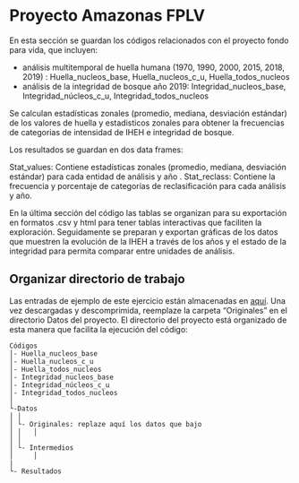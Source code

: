 Proyecto Amazonas FPLV
================
En esta sección se guardan los códigos relacionados con el proyecto fondo para vida, que incluyen: 

- análisis multitemporal de huella humana (1970, 1990, 2000, 2015, 2018, 2019) : Huella_nucleos_base, Huella_nucleos_c_u, Huella_todos_nucleos
- análisis de la integridad de bosque año 2019: Integridad_nucleos_base, Integridad_núcleos_c_u, Integridad_todos_nucleos
  
Se calculan estadísticas zonales (promedio, mediana, desviación estándar) de los valores de huella y estadisticos zonales para obtener la frecuencias de categorias de intensidad de  IHEH e integridad de bosque. 

Los resultados se guardan en dos data frames:

Stat_values: Contiene estadísticas zonales (promedio, mediana, desviación estándar) para cada entidad de análisis y año .
Stat_reclass: Contiene la frecuencia y porcentaje de categorías de reclasificación para cada análisis y año.

En la última sección del código las tablas se organizan para su exportación en formatos .csv y html para tener tablas interactivas que faciliten la exploración. Seguidamente se preparan y exportan gráficas de los datos que muestren la evolución de la IHEH a través de los años y el estado de la integridad para permita comparar  entre unidades de análisis.


## Organizar directorio de trabajo

Las entradas de ejemplo de este ejercicio están almacenadas en
[aquí](xxx).
Una vez descargadas y descomprimida, reemplaze la carpeta “Originales” en el directorio Datos del proyecto.
El directorio del proyecto está organizado de esta manera que facilita la ejecución del
código:

    Códigos
    │- Huella_nucleos_base 
    │- Huella_nucleos_c_u
    │- Huella_todos_nucleos
    │- Integridad_nucleos_base
    │- Integridad_núcleos_c_u
    │- Integridad_todos_nucleos
    │    
    └-Datos
    │ │
    │ └- Originales: replaze aquí los datos que bajo
    │ │   │
    │ │   
    │ └- Intermedios
    │     │     
    |
    └- Resultados

